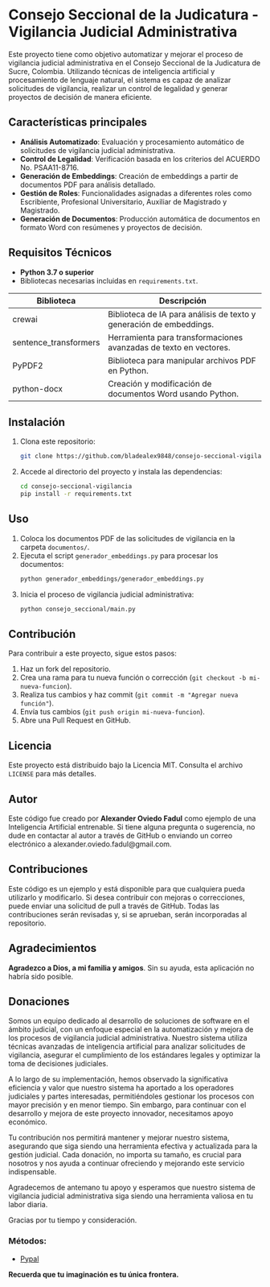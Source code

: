 # Consejo Seccional de la Judicatura - Vigilancia Judicial Administrativa

Este proyecto tiene como objetivo automatizar y mejorar el proceso de vigilancia judicial administrativa en el Consejo Seccional de la Judicatura de Sucre, Colombia. Utilizando técnicas de inteligencia artificial y procesamiento de lenguaje natural, el sistema es capaz de analizar solicitudes de vigilancia, realizar un control de legalidad y generar proyectos de decisión de manera eficiente.

## Características principales

- **Análisis Automatizado**: Evaluación y procesamiento automático de solicitudes de vigilancia judicial administrativa.
- **Control de Legalidad**: Verificación basada en los criterios del ACUERDO No. PSAA11-8716.
- **Generación de Embeddings**: Creación de embeddings a partir de documentos PDF para análisis detallado.
- **Gestión de Roles**: Funcionalidades asignadas a diferentes roles como Escribiente, Profesional Universitario, Auxiliar de Magistrado y Magistrado.
- **Generación de Documentos**: Producción automática de documentos en formato Word con resúmenes y proyectos de decisión.

## Requisitos Técnicos

- **Python 3.7 o superior**
- Bibliotecas necesarias incluidas en `requirements.txt`.

| Biblioteca             | Descripción                                                                                      |
| ---------------------- | ------------------------------------------------------------------------------------------------ |
| crewai                 | Biblioteca de IA para análisis de texto y generación de embeddings.                              |
| sentence_transformers  | Herramienta para transformaciones avanzadas de texto en vectores.                                |
| PyPDF2                 | Biblioteca para manipular archivos PDF en Python.                                                |
| python-docx            | Creación y modificación de documentos Word usando Python.                                        |

## Instalación

1. Clona este repositorio:
   ```bash
   git clone https://github.com/bladealex9848/consejo-seccional-vigilancia.git
   ```
2. Accede al directorio del proyecto y instala las dependencias:
   ```bash
   cd consejo-seccional-vigilancia
   pip install -r requirements.txt
   ```

## Uso

1. Coloca los documentos PDF de las solicitudes de vigilancia en la carpeta `documentos/`.
2. Ejecuta el script `generador_embeddings.py` para procesar los documentos:
   ```bash
   python generador_embeddings/generador_embeddings.py
   ```
3. Inicia el proceso de vigilancia judicial administrativa:
   ```bash
   python consejo_seccional/main.py
   ```

## Contribución

Para contribuir a este proyecto, sigue estos pasos:

1. Haz un fork del repositorio.
2. Crea una rama para tu nueva función o corrección (`git checkout -b mi-nueva-funcion`).
3. Realiza tus cambios y haz commit (`git commit -m "Agregar nueva función"`).
4. Envía tus cambios (`git push origin mi-nueva-funcion`).
5. Abre una Pull Request en GitHub.

## Licencia

Este proyecto está distribuido bajo la Licencia MIT. Consulta el archivo `LICENSE` para más detalles.

## Autor

<p>Este código fue creado por <strong>Alexander Oviedo Fadul</strong> como ejemplo de una Inteligencia Artificial entrenable. Si tiene alguna pregunta o sugerencia, no dude en contactar al autor a través de GitHub o enviando un correo electrónico a alexander.oviedo.fadul@gmail.com.</p>

## Contribuciones

<p>Este código es un ejemplo y está disponible para que cualquiera pueda utilizarlo y modificarlo. Si desea contribuir con mejoras o correcciones, puede enviar una solicitud de pull a través de GitHub. Todas las contribuciones serán revisadas y, si se aprueban, serán incorporadas al repositorio.</p>

## Agradecimientos

<p><strong>Agradezco a Dios, a mi familia y amigos</strong>. Sin su ayuda, esta aplicación no habría sido posible.</p>

## Donaciones

Somos un equipo dedicado al desarrollo de soluciones de software en el ámbito judicial, con un enfoque especial en la automatización y mejora de los procesos de vigilancia judicial administrativa. Nuestro sistema utiliza técnicas avanzadas de inteligencia artificial para analizar solicitudes de vigilancia, asegurar el cumplimiento de los estándares legales y optimizar la toma de decisiones judiciales.

A lo largo de su implementación, hemos observado la significativa eficiencia y valor que nuestro sistema ha aportado a los operadores judiciales y partes interesadas, permitiéndoles gestionar los procesos con mayor precisión y en menor tiempo. Sin embargo, para continuar con el desarrollo y mejora de este proyecto innovador, necesitamos apoyo económico.

Tu contribución nos permitirá mantener y mejorar nuestro sistema, asegurando que siga siendo una herramienta efectiva y actualizada para la gestión judicial. Cada donación, no importa su tamaño, es crucial para nosotros y nos ayuda a continuar ofreciendo y mejorando este servicio indispensable.

Agradecemos de antemano tu apoyo y esperamos que nuestro sistema de vigilancia judicial administrativa siga siendo una herramienta valiosa en tu labor diaria.

Gracias por tu tiempo y consideración.


### Métodos:

<ul>
<li><a href="https://www.paypal.com/donate/?hosted_button_id=AVZSDFALB7QJQ" target="_blank">Pypal</a></li>
</ul>

<p><strong>Recuerda que tu imaginación es tu única frontera.</strong></p>